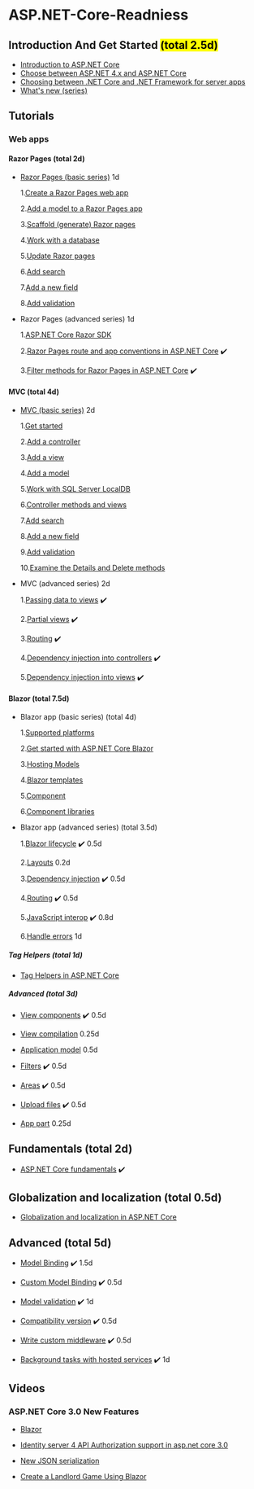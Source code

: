 # ASP.NET-Core-Readniess


## Introduction And Get Started <mark>(total 2.5d)</mark>

- [Introduction to ASP.NET Core](https://docs.microsoft.com/en-us/aspnet/core/?view=aspnetcore-3.1)
- [Choose between ASP.NET 4.x and ASP.NET Core](https://docs.microsoft.com/en-us/aspnet/core/fundamentals/choose-aspnet-framework?view=aspnetcore-3.1)
- [Choosing between .NET Core and .NET Framework for server apps](https://docs.microsoft.com/en-us/dotnet/standard/choosing-core-framework-server?toc=%2Faspnet%2Fcore%2Ftoc.json&bc=%2Faspnet%2Fcore%2Fbreadcrumb%2Ftoc.json&view=aspnetcore-3.1)
- [What's new (series)](https://docs.microsoft.com/en-us/aspnet/core/release-notes/aspnetcore-3.1?view=aspnetcore-3.1)

## Tutorials 

  ### Web apps
  #### Razor Pages (total 2d)

- [Razor Pages (basic series)](https://docs.microsoft.com/en-us/aspnet/core/tutorials/razor-pages/?view=aspnetcore-3.1) 1d

    1.[Create a Razor Pages web app](https://docs.microsoft.com/en-us/aspnet/core/tutorials/razor-pages/razor-pages-start?view=aspnetcore-3.1)

    2.[Add a model to a Razor Pages app](https://docs.microsoft.com/en-us/aspnet/core/tutorials/razor-pages/model?view=aspnetcore-3.1)

    3.[Scaffold (generate) Razor pages](https://docs.microsoft.com/en-us/aspnet/core/tutorials/razor-pages/page?view=aspnetcore-3.1)

    4.[Work with a database](https://docs.microsoft.com/en-us/aspnet/core/tutorials/razor-pages/sql?view=aspnetcore-3.1)

    5.[Update Razor pages](https://docs.microsoft.com/en-us/aspnet/core/tutorials/razor-pages/da1?view=aspnetcore-3.1)

    6.[Add search](https://docs.microsoft.com/en-us/aspnet/core/tutorials/razor-pages/search?view=aspnetcore-3.1)

    7.[Add a new field](https://docs.microsoft.com/en-us/aspnet/core/tutorials/razor-pages/new-field?view=aspnetcore-3.1)

    8.[Add validation](https://docs.microsoft.com/en-us/aspnet/core/tutorials/razor-pages/validation?view=aspnetcore-3.1)

- Razor Pages (advanced series) 1d

    1.[ASP.NET Core Razor SDK](https://docs.microsoft.com/en-us/aspnet/core/razor-pages/sdk?view=aspnetcore-3.1)

    2.[Razor Pages route and app conventions in ASP.NET Core](https://docs.microsoft.com/en-us/aspnet/core/razor-pages/razor-pages-conventions?view=aspnetcore-3.1) :heavy_check_mark:  

    3.[Filter methods for Razor Pages in ASP.NET Core](https://docs.microsoft.com/en-us/aspnet/core/razor-pages/filter?view=aspnetcore-3.1) :heavy_check_mark:  
    
 #### MVC (total 4d)
 
 - [MVC (basic series)](https://docs.microsoft.com/en-us/aspnet/core/tutorials/first-mvc-app/?view=aspnetcore-3.1) 2d

    1.[Get started](https://docs.microsoft.com/en-us/aspnet/core/tutorials/first-mvc-app/start-mvc?view=aspnetcore-3.1)

    2.[Add a controller](https://docs.microsoft.com/en-us/aspnet/core/tutorials/first-mvc-app/adding-controller?view=aspnetcore-3.1)

    3.[Add a view](https://docs.microsoft.com/en-us/aspnet/core/tutorials/first-mvc-app/adding-view?view=aspnetcore-3.1)

    4.[Add a model](https://docs.microsoft.com/en-us/aspnet/core/tutorials/first-mvc-app/adding-model?view=aspnetcore-3.1)

    5.[Work with SQL Server LocalDB](https://docs.microsoft.com/en-us/aspnet/core/tutorials/first-mvc-app/working-with-sql?view=aspnetcore-3.1)

    6.[Controller methods and views](https://docs.microsoft.com/en-us/aspnet/core/tutorials/first-mvc-app/controller-methods-views?view=aspnetcore-3.1)

    7.[Add search](https://docs.microsoft.com/en-us/aspnet/core/tutorials/first-mvc-app/search?view=aspnetcore-3.1)

    8.[Add a new field](https://docs.microsoft.com/en-us/aspnet/core/tutorials/first-mvc-app/new-field?view=aspnetcore-3.1)
    
    9.[Add validation](https://docs.microsoft.com/en-us/aspnet/core/tutorials/first-mvc-app/validation?view=aspnetcore-3.1)
    
    10.[Examine the Details and Delete methods](https://docs.microsoft.com/en-us/aspnet/core/tutorials/first-mvc-app/details?view=aspnetcore-3.1)

- MVC (advanced series) 2d

    1.[Passing data to views](https://docs.microsoft.com/en-us/aspnet/core/mvc/views/overview?view=aspnetcore-3.1#passing-data-to-views) :heavy_check_mark:  

    2.[Partial views](https://docs.microsoft.com/en-us/aspnet/core/mvc/views/partial?view=aspnetcore-3.1) :heavy_check_mark:  

    3.[Routing](https://docs.microsoft.com/en-us/aspnet/core/mvc/controllers/routing?view=aspnetcore-3.1) :heavy_check_mark:  
    
    4.[Dependency injection into controllers](https://docs.microsoft.com/en-us/aspnet/core/mvc/controllers/dependency-injection?view=aspnetcore-3.1) :heavy_check_mark:  
    
    5.[Dependency injection into views](https://docs.microsoft.com/en-us/aspnet/core/mvc/views/dependency-injection?view=aspnetcore-3.1) :heavy_check_mark:  
  
 #### Blazor (total 7.5d)

- Blazor app (basic series) (total 4d)

    1.[Supported platforms](https://docs.microsoft.com/en-us/aspnet/core/blazor/supported-platforms?view=aspnetcore-3.1)
  
    2.[Get started with ASP.NET Core Blazor](https://docs.microsoft.com/en-us/aspnet/core/blazor/get-started?view=aspnetcore-3.1&tabs=visual-studio)
    
    3.[Hosting Models](https://docs.microsoft.com/en-us/aspnet/core/blazor/hosting-models?view=aspnetcore-3.1)
    
    4.[Blazor templates](https://docs.microsoft.com/en-us/aspnet/core/blazor/templates?view=aspnetcore-3.1)
    
    5.[Component](https://docs.microsoft.com/en-us/aspnet/core/blazor/components?view=aspnetcore-3.1)
    
    6.[Component libraries](https://docs.microsoft.com/en-us/aspnet/core/blazor/class-libraries?view=aspnetcore-3.1&tabs=visual-studio)


- Blazor app (advanced series) (total 3.5d)

    1.[Blazor lifecycle](https://docs.microsoft.com/en-us/aspnet/core/blazor/lifecycle?view=aspnetcore-3.1) :heavy_check_mark: 0.5d

    2.[Layouts](https://docs.microsoft.com/en-us/aspnet/core/blazor/layouts?view=aspnetcore-3.1) 0.2d

    3.[Dependency injection](https://docs.microsoft.com/en-us/aspnet/core/blazor/dependency-injection?view=aspnetcore-3.1) :heavy_check_mark: 0.5d  
    
    4.[Routing](https://docs.microsoft.com/en-us/aspnet/core/blazor/routing?view=aspnetcore-3.1) :heavy_check_mark: 0.5d  
    
    5.[JavaScript interop](https://docs.microsoft.com/en-us/aspnet/core/blazor/javascript-interop?view=aspnetcore-3.1) :heavy_check_mark: 0.8d  
    
    6.[Handle errors](https://docs.microsoft.com/en-us/aspnet/core/blazor/handle-errors?view=aspnetcore-3.1) 1d
    
 ##### Tag Helpers (total 1d)
 
   - [Tag Helpers in ASP.NET Core](https://docs.microsoft.com/en-us/aspnet/core/mvc/views/tag-helpers/intro?view=aspnetcore-3.1)
   
##### Advanced (total 3d)
 
  - [View components](https://docs.microsoft.com/en-us/aspnet/core/mvc/views/view-components?view=aspnetcore-3.1) :heavy_check_mark: 0.5d
  
  - [View compilation](https://docs.microsoft.com/en-us/aspnet/core/mvc/views/view-compilation?view=aspnetcore-3.1) 0.25d 
  
  - [Application model](https://docs.microsoft.com/en-us/aspnet/core/mvc/controllers/application-model?view=aspnetcore-3.1) 0.5d
  
  - [Filters](https://docs.microsoft.com/en-us/aspnet/core/mvc/controllers/filters?view=aspnetcore-3.1) :heavy_check_mark: 0.5d
  
  - [Areas](https://docs.microsoft.com/en-us/aspnet/core/mvc/controllers/areas?view=aspnetcore-3.1) :heavy_check_mark: 0.5d
  
  - [Upload files](https://docs.microsoft.com/en-us/aspnet/core/mvc/models/file-uploads?view=aspnetcore-3.1) :heavy_check_mark: 0.5d
  
  - [App part](https://docs.microsoft.com/en-us/aspnet/core/mvc/advanced/app-parts?view=aspnetcore-3.1) 0.25d
  
## Fundamentals (total 2d)

- [ASP.NET Core fundamentals](https://docs.microsoft.com/en-us/aspnet/core/fundamentals/?view=aspnetcore-3.1&tabs=windows) :heavy_check_mark:       
    
## Globalization and localization (total 0.5d)

- [Globalization and localization in ASP.NET Core](https://docs.microsoft.com/en-us/aspnet/core/fundamentals/localization?view=aspnetcore-3.1)

## Advanced (total 5d)

 - [Model Binding](https://docs.microsoft.com/en-us/aspnet/core/mvc/models/model-binding?view=aspnetcore-3.1) :heavy_check_mark: 1.5d 
 
 - [Custom Model Binding](https://docs.microsoft.com/en-us/aspnet/core/mvc/advanced/custom-model-binding?view=aspnetcore-3.1) :heavy_check_mark: 0.5d
 
 - [Model validation](https://docs.microsoft.com/en-us/aspnet/core/mvc/models/validation?view=aspnetcore-3.1) :heavy_check_mark: 1d 
 
 - [Compatibility version](https://docs.microsoft.com/en-us/aspnet/core/mvc/compatibility-version?view=aspnetcore-3.1) :heavy_check_mark: 0.5d
 
 - [Write custom middleware](https://docs.microsoft.com/en-us/aspnet/core/fundamentals/middleware/write?view=aspnetcore-3.1) :heavy_check_mark: 0.5d 
 
 - [Background tasks with hosted services](https://docs.microsoft.com/en-us/aspnet/core/fundamentals/host/hosted-services?view=aspnetcore-3.1&tabs=visual-studio) :heavy_check_mark: 1d  
 
 ## Videos 
 
 ### ASP.NET Core 3.0 New Features
 
 - [Blazor](https://msit.microsoftstream.com/video/66976478-da6f-4bc6-9f51-07c11f17bf92)
 
 - [Identity server 4 API Authorization support in asp.net core 3.0](https://msit.microsoftstream.com/video/14734d09-1848-4cf6-ab4c-3ab7b2b6a60e)
 
 - [New JSON serialization](https://msit.microsoftstream.com/video/8d7e2a2d-013c-4287-b8fc-a111348e9d9e)
 
 - [Create a Landlord Game Using Blazor](https://msit.microsoftstream.com/video/b6fc38a0-51d1-4679-87d7-efdb164f67cc)
